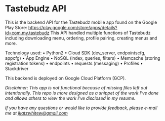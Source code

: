 ﻿# Tastebudz API

This is the backend API for the Tastebudz mobile app found on the Google Play Store: https://play.google.com/store/apps/details?id=com.my.tastebudz This API handled multiple functions of Tastebudz including downloading menu, ordering, profile pairing, creating menus and more.

Technology used:
    • Python2
    • Cloud SDK (dev_server, endpointscfg, appcfg)
    • App Engine
    • NoSQL (index, queries, filters)
    • Memcache (storing registration tokens)
    • endpoints
    • requests (messaging) 
    • Profiles
    • Stackdriver

This backend is deployed on Google Cloud Platform (GCP).

*Disclaimer: This app is not functional because of missing files left out intentionally. This repo is more designed as a snippet of the work I’ve done and allows others to view the work I’ve disclosed in my resume.*

*If you have any questions or would like to provide feedback, please e-mail me at jkatzwhitew@gmail.com*
